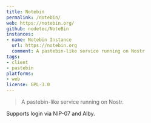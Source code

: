 ```yaml
---
title: Notebin
permalink: /notebin/
web: https://notebin.org/
github: nodetec/NoteBin
instances:
- name: Notebin Instance
  url: https://notebin.org
  comment: A pastebin-like service running on Nostr
tags:
- client
- pastebin
platforms:
- web
license: GPL-3.0
---
```


> A pastebin-like service running on Nostr. 

Supports login via NIP-07 and Alby.

